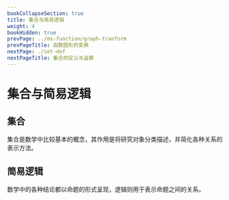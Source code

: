 ```yaml
---
bookCollapseSection: true
title: 集合与简易逻辑
weight: 4
bookHidden: true
prevPage: ../ms-function/graph-tranform
prevPageTitle: 函数图形的变换
nextPage: ./set-def
nextPageTitle: 集合的定义与运算
---
```


# 集合与简易逻辑

## 集合

集合是数学中比较基本的概念，其作用是将研究对象分类描述，并简化各种关系的表示方法。

## 简易逻辑

数学中的各种结论都以命题的形式呈现，逻辑则用于表示命题之间的关系。
